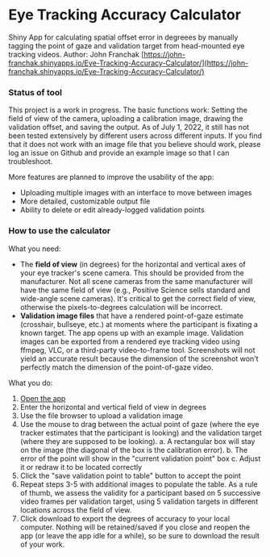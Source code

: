 # Eye Tracking Accuracy Calculator
Shiny App for calculating spatial offset error in degreees by manually tagging the point of gaze and validation target from head-mounted eye tracking videos.
Author: John Franchak
[https://john-franchak.shinyapps.io/Eye-Tracking-Accuracy-Calculator/](https://john-franchak.shinyapps.io/Eye-Tracking-Accuracy-Calculator/)

### Status of tool

This project is a work in progress. The basic functions work: Setting the field of view of the camera, uploading a calibration image, drawing the validation offset, and saving the output. As of July 1, 2022, it still has not been tested extensively by different users across different inputs. If you find that it does not work with an image file that you believe should work, please log an issue on Github and provide an example image so that I can troubleshoot. 

More features are planned to improve the usability of the app:
- Uploading multiple images with an interface to move between images
- More detailed, customizable output file
- Ability to delete or edit already-logged validation points

### How to use the calculator

What you need:
- The **field of view** (in degrees) for the horizontal and vertical axes of your eye tracker's scene camera. This should be provided from the manufacturer. Not all scene cameras from the same manufacturer will have the same field of view (e.g., Positive Science sells standard and wide-angle scene cameras). It's critical to get the correct field of view, otherwise the pixels-to-degrees calculation will be incorrect.
- **Validation image files** that have a rendered point-of-gaze estimate (crosshair, bullseye, etc.) at moments where the participant is fixating a known target. The app opens up with an example image. Validation images can be exported from a rendered eye tracking video using ffmpeg, VLC, or a third-party video-to-frame tool. Screenshots will not yield an accurate result because the dimension of the screenshot won't perfectly match the dimension of the point-of-gaze video. 

What you do:
1. [Open the app](https://john-franchak.shinyapps.io/Eye-Tracking-Accuracy-Calculator/)
2. Enter the horizontal and vertical field of view in degrees
3. Use the file browser to upload a validation image
4. Use the mouse to drag between the actual point of gaze (where the eye tracker estimates that the participant is looking) and the validation target (where they are supposed to be looking). 
  a. A rectangular box will stay on the image (the diagonal of the box is the calibration error).
  b. The error of the point will show in the "current validation point" box
  c. Adjust it or redraw it to be located correctly
5. Click the "save validation point to table" button to accept the point
6. Repeat steps 3-5 with additional images to populate the table. As a rule of thumb, we assess the validity for a participant based on 5 successive video frames per validation target, using 5 validation targets in different locations across the field of view. 
7. Click download to export the degrees of accuracy to your local computer. Nothing will be retained/saved if you close and reopen the app (or leave the app idle for a while), so be sure to download the result of your work. 

